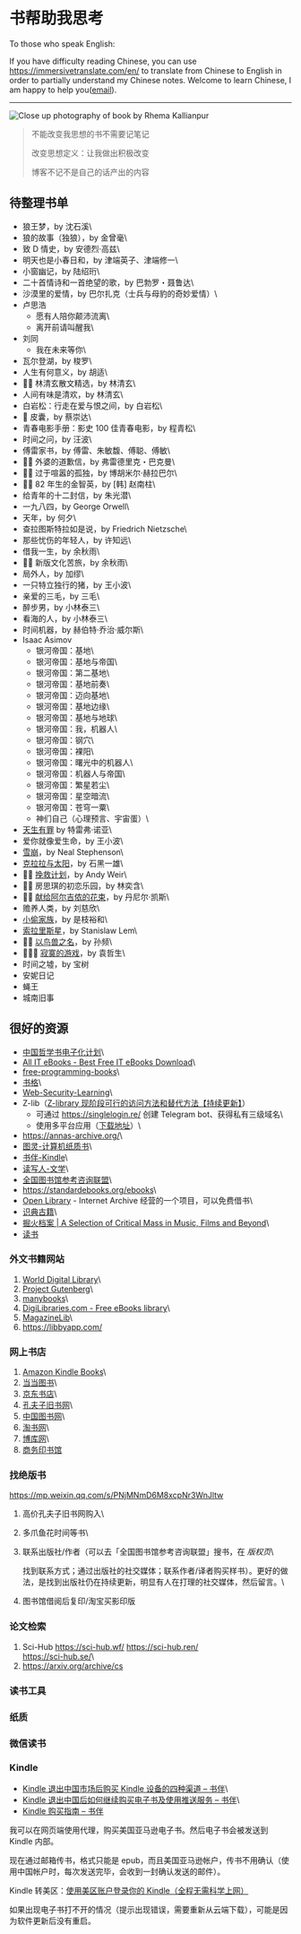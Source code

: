 # 书帮助我思考

To those who speak English:

If you have difficulty reading Chinese, you can use https://immersivetranslate.com/en/ to translate from Chinese to English in order to partially understand my Chinese notes. Welcome to learn Chinese, I am happy to help you([email](https://tianheg.co/about/)).

---

![Close up photography of book by Rhema Kallianpur](/rhema-kallianpur-2W3bDp7K1oQ-unsplash.avif)

> 不能改变我思想的书不需要记笔记
>
> 改变思想定义：让我做出积极改变
>
> 博客不记不是自己的话产出的内容

## 待整理书单

-   狼王梦，by 沈石溪\
-   狼的故事（独狼），by 金曾毫\
-   致 D 情史，by 安德烈·高兹\
-   明天也是小春日和，by 津端英子、津端修一\
-   小窗幽记，by 陆绍珩\
-   二十首情诗和一首绝望的歌，by 巴勃罗・聂鲁达\
-   沙漠里的爱情，by 巴尔扎克（士兵与母豹的奇妙爱情）\
-   卢思浩
    -   愿有人陪你颠沛流离\
    -   离开前请叫醒我\
-   刘同
    -   我在未来等你\
-   瓦尔登湖，by 梭罗\
-   人生有何意义，by 胡适\
-    林清玄散文精选，by 林清玄\
-   人间有味是清欢，by 林清玄\
-   白岩松：行走在爱与恨之间，by 白岩松\
-    皮囊，by 蔡崇达\
-   青春电影手册：影史 100 佳青春电影，by 程青松\
-   时间之问，by 汪波\
-   傅雷家书，by 傅雷、朱敏馥、傅聪、傅敏\
-    外婆的道歉信，by 弗雷德里克・巴克曼\
-    过于喧嚣的孤独，by 博胡米尔·赫拉巴尔\
-    82 年生的金智英，by \[韩\] 赵南柱\
-   给青年的十二封信，by 朱光潜\
-   一九八四，by George Orwell\
-   天年，by 何夕\
-   查拉图斯特拉如是说，by Friedrich Nietzsche\
-   那些忧伤的年轻人，by 许知远\
-   借我一生，by 余秋雨\
-    新版文化苦旅，by 余秋雨\
-   局外人，by 加缪\
-   一只特立独行的猪，by 王小波\
-   亲爱的三毛，by 三毛\
-   醉步男，by 小林泰三\
-   看海的人，by 小林泰三\
-   时间机器，by 赫伯特·乔治·威尔斯\
-   Isaac Asimov
    -   银河帝国：基地\
    -   银河帝国：基地与帝国\
    -   银河帝国：第二基地\
    -   银河帝国：基地前奏\
    -   银河帝国：迈向基地\
    -   银河帝国：基地边缘\
    -   银河帝国：基地与地球\
    -   银河帝国：我，机器人\
    -   银河帝国：钢穴\
    -   银河帝国：裸阳\
    -   银河帝国：曙光中的机器人\
    -   银河帝国：机器人与帝国\
    -   银河帝国：繁星若尘\
    -   银河帝国：星空暗流\
    -   银河帝国：苍穹一粟\
    -   神们自己（心理预言、宇宙蛋）\
-   [天生有罪](file:///posts/trevor-noah-born-a-crime/) by 特雷弗·诺亚\
-   爱你就像爱生命，by 王小波\
-   [雪崩](file:///posts/neal-stephenson-snow-crash/)，by Neal
    Stephenson\
-   [克拉拉与太阳](file:///posts/kazuo-shiguro-klara-and-the-sun/)，by
    石黑一雄\
-    [挽救计划](file:///posts/project-hail-mary/)，by Andy Weir\
-    房思琪的初恋乐园，by 林奕含\
-    [献给阿尔吉侬的花束](file:///posts/flowers-for-algernon/)，by
    丹尼尔·凯斯\
-   赡养人类，by 刘慈欣\
-   [小偷家族](file:///posts/shoplifters/)，by 是枝裕和\
-   [索拉里斯星](file:///posts/read-solaris/)，by Stanislaw Lem\
-   
    [以鸟兽之名](file:///posts/book-in-the-name-of-birds-and-beasts/)，by
    孙频\
-    [寂寞的游戏](file:///posts/book-the-lonely-game/)，by 袁哲生\
-   时间之墟，by 宝树
- 安妮日记
- 蝇王
- 城南旧事

## 很好的资源

-   [中国哲学书电子化计划](https://ctext.org/zhs)\
-   [All IT eBooks - Best Free IT eBooks
    Download](https://allitebook.xyz/)\
-   [free-programming-books](https://ebookfoundation.github.io/free-programming-books/)\
-   [书格](https://www.shuge.org/)\
-   [Web-Security-Learning](https://chybeta.github.io/2017/08/19/Web-Security-Learning/)\
-   Z-lib（[Z-library
    现阶段可行的访问方法和替代方法【持续更新】](https://anotherdayu.com/2022/3809/)）
    -   可通过 <https://singlelogin.re/> 创建 Telegram
        bot、获得私有三级域名\
    -   使用多平台应用（[下载地址](https://go-to-zlibrary.se/)）\
-   <https://annas-archive.org/>\
-   [图灵-计算机纸质书](https://www.ituring.com.cn/)\
-   [书伴-Kindle](https://bookfere.com/)\
-   [读写人-文学](http://www.duxieren.com/)\
-   [全国图书馆参考咨询联盟](http://www.ucdrs.superlib.net/)\
-   <https://standardebooks.org/ebooks>\
-   [Open Library](https://openlibrary.org/) - Internet Archive
    经营的一个项目，可以免费借书\
-   [识典古籍](https://www.shidianguji.com/)\
-   [掘火档案 | A Selection of Critical Mass in Music, Films and
    Beyond](https://www.digforfire.net/)\
-   [读书](https://doosho.com/)

### 外文书籍网站

1.  [World Digital
    Library](https://www.loc.gov/collections/world-digital-library/about-this-collection/)\
2.  [Project Gutenberg](https://www.gutenberg.org/)\
3.  [manybooks](https://manybooks.net/)\
4.  [DigiLibraries.com - Free eBooks
    library](https://digilibraries.com/)\
5.  [MagazineLib](https://magazinelib.com/)\
6.  <https://libbyapp.com/>

### 网上书店

1.  [Amazon Kindle Books](https://www.amazon.com/kindle-dbs/storefront)\
2.  [当当图书](https://book.dangdang.com/)\
3.  [京东书店](https://book.jd.com/)\
4.  [孔夫子旧书网](https://www.kongfz.com/)\
5.  [中国图书网](http://www.bookschina.com/)\
6.  [淘书网](https://taoshu.com/)\
7.  [博库网](https://www.bookuu.com/)\
8.  [商务印书馆](https://www.cp.com.cn/)

### 找绝版书

<https://mp.weixin.qq.com/s/PNjMNmD6M8xcpNr3WnJltw>

1.  高价孔夫子旧书网购入\
2.  多爪鱼花时间等书\
3.  联系出版社/作者（可以去「全国图书馆参考咨询联盟」搜书，在 *版权页*\

    找到联系方式；通过出版社的社交媒体；联系作者/译者购买样书）。更好的做法，是找到出版社仍在持续更新，明显有人在打理的社交媒体，然后留言。\
4.  图书馆借阅后复印/淘宝买影印版

### 论文检索

1.  Sci-Hub <https://sci-hub.wf/> <https://sci-hub.ren/>\
     <https://sci-hub.se/>\
2.  <https://arxiv.org/archive/cs>

### 读书工具

### 纸质

### 微信读书

### Kindle

-   [Kindle 退出中国市场后购买 Kindle 设备的四种渠道 –
    书伴](https://bookfere.com/post/1010.html)\
-   [Kindle 退出中国后如何继续购买电子书及使用推送服务 –
    书伴](https://bookfere.com/post/985.html)\
-   [Kindle 购买指南 – 书伴](https://bookfere.com/buy)

我可以在网页端使用代理，购买美国亚马逊电子书。然后电子书会被发送到
Kindle 内部。

现在通过邮箱传书，格式只能是
epub，而且美国亚马逊帐户，传书不用确认（使用中国帐户时，每次发送完毕，会收到一封确认发送的邮件）。

Kindle 转美区：[使用美区账户登录你的
Kindle（全程无需科学上网）](https://blog.mokeedev.com/2022/06/1092/)

如果出现电子书打不开的情况（提示出现错误，需要重新从云端下载），可能是因为软件更新后没有重启。

